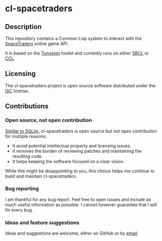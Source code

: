 # cl-spacetraders
## Description
This repository contains a Common Lisp system to interact with the
[SpaceTraders](https://spacetraders.io) online game API.

It is based on the [Tungsten](https://github.com/galdor/tungsten) toolkit and
currently runs on either [SBCL](http://sbcl.org/) or
[CCL](https://ccl.clozure.com/).

## Licensing
The cl-spacetraders project is open source software distributed under the
[ISC](https://opensource.org/licenses/ISC) license.

## Contributions
### Open source, not open contribution
[Similar to SQLite](https://www.sqlite.org/copyright.html), cl-spacetraders is
open source but not open contribution for multiple reasons:

- It avoid potential intellectual property and licensing issues.
- It removes the burden of reviewing patches and maintaining the resulting
  code.
- It helps keeping the software focused on a clear vision.

While this might be disappointing to you, this choice helps me continue to
build and maintain cl-spacetraders.

### Bug reporting
I am thankful for any bug report. Feel free to open issues and include as much
useful information as possible. I cannot however guarantee that I will fix
every bug.

### Ideas and feature suggestions
Ideas and suggestions are welcome, either on GitHub or by
[email](mailto:nicolas@n16f.net).
